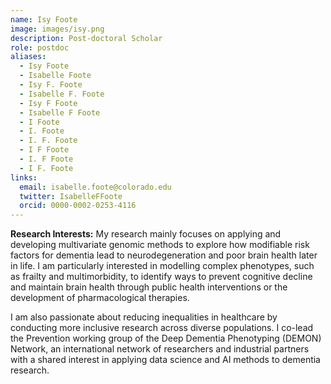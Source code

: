 ```yaml
---
name: Isy Foote
image: images/isy.png
description: Post-doctoral Scholar
role: postdoc
aliases:
  - Isy Foote
  - Isabelle Foote
  - Isy F. Foote
  - Isabelle F. Foote
  - Isy F Foote
  - Isabelle F Foote
  - I Foote
  - I. Foote
  - I. F. Foote
  - I F Foote
  - I. F Foote
  - I F. Foote
links:
  email: isabelle.foote@colorado.edu
  twitter: IsabelleFFoote
  orcid: 0000-0002-0253-4116
---
```

**Research Interests:**
My research mainly focuses on applying and developing multivariate genomic methods to explore how modifiable risk factors for dementia lead to neurodegeneration and poor brain health later in life. I am particularly interested in modelling complex phenotypes, such as frailty and multimorbidity, to identify ways to prevent cognitive decline and maintain brain health through public health interventions or the development of pharmacological therapies.

I am also passionate about reducing inequalities in healthcare by conducting more inclusive research across diverse populations. I co-lead the Prevention working group of the Deep Dementia Phenotyping (DEMON) Network, an international network of researchers and industrial partners with a shared interest in applying data science and AI methods to dementia research. 
